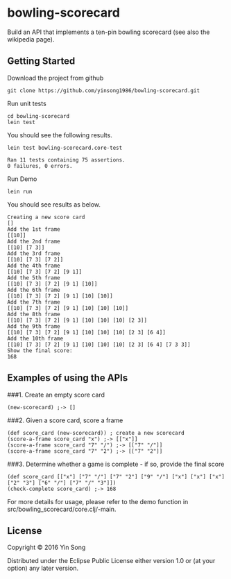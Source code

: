 # bowling-scorecard

Build an API that implements a ten-pin bowling scorecard (see also the wikipedia page).

## Getting Started

Download the project from github

    git clone https://github.com/yinsong1986/bowling-scorecard.git

Run unit tests

    cd bowling-scorecard
    lein test

You should see the following results.

    lein test bowling-scorecard.core-test
    
    Ran 11 tests containing 75 assertions.
    0 failures, 0 errors.

Run Demo

    lein run

You should see results as below.

    Creating a new score card
    []
    Add the 1st frame
    [[10]]
    Add the 2nd frame
    [[10] [7 3]]
    Add the 3rd frame
    [[10] [7 3] [7 2]]
    Add the 4th frame
    [[10] [7 3] [7 2] [9 1]]
    Add the 5th frame
    [[10] [7 3] [7 2] [9 1] [10]]
    Add the 6th frame
    [[10] [7 3] [7 2] [9 1] [10] [10]]
    Add the 7th frame
    [[10] [7 3] [7 2] [9 1] [10] [10] [10]]
    Add the 8th frame
    [[10] [7 3] [7 2] [9 1] [10] [10] [10] [2 3]]
    Add the 9th frame
    [[10] [7 3] [7 2] [9 1] [10] [10] [10] [2 3] [6 4]]
    Add the 10th frame
    [[10] [7 3] [7 2] [9 1] [10] [10] [10] [2 3] [6 4] [7 3 3]]
    Show the final score:
    168
       
## Examples of using the APIs

###1. Create an empty score card

    (new-scorecard) ;-> []

###2. Given a score card, score a frame

    (def score_card (new-scorecard)) ; create a new scorecard
    (score-a-frame score_card "x") ;-> [["x"]]
    (score-a-frame score_card "7" "/") ;-> [["7" "/"]]
    (score-a-frame score_card "7" "2") ;-> [["7" "2"]]

###3. Determine whether a game is complete - if so, provide the final score

    (def score_card [["x"] ["7" "/"] ["7" "2"] ["9" "/"] ["x"] ["x"] ["x"] ["2" "3"] ["6" "/"] ["7" "/" "3"]])
    (check-complete score_card) ;-> 168

For more details for usage, please refer to the demo function in src/bowling_scorecard/core.clj/-main.

## License

Copyright © 2016 Yin Song

Distributed under the Eclipse Public License either version 1.0 or (at
your option) any later version.
